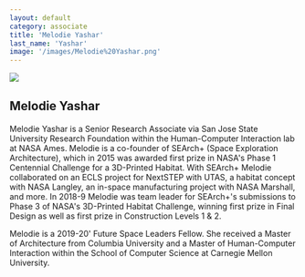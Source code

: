 ```yaml
---
layout: default
category: associate
title: 'Melodie Yashar'
last_name: 'Yashar'
image: '/images/Melodie%20Yashar.png'
---
```


<img src="{{ page.image }}">

<h2 class="team-title">Melodie Yashar</h2>
<h4 class="team-position"></h4>

<p>Melodie Yashar is a Senior Research Associate via San Jose State University Research Foundation within the Human-Computer Interaction lab at NASA Ames. Melodie is a co-founder of SEArch+ (Space Exploration Architecture), which in 2015 was awarded first prize in NASA's Phase 1 Centennial Challenge for a 3D-Printed Habitat. With SEArch+ Melodie collaborated on an ECLS project for NextSTEP with UTAS, a habitat concept with NASA Langley, an in-space manufacturing project with NASA Marshall, and more. In 2018-9 Melodie was team leader for SEArch+'s submissions to Phase 3 of NASA's 3D-Printed Habitat Challenge, winning first prize in Final Design as well as first prize in Construction Levels 1 & 2.</p>
<p>Melodie is a 2019-20' Future Space Leaders Fellow. She received a Master of Architecture from Columbia University and a Master of Human-Computer Interaction within the School of Computer Science at Carnegie Mellon University.</p>
<ul class="team-member-other-info"></ul>
